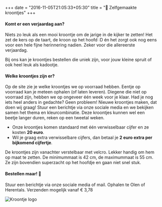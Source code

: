 +++
date = "2016-11-05T21:05:33+05:30"
title = "👑 Zelfgemaakte kroontjes"
+++


#### Komt er een verjaardag aan?

Niets zo leuk als een mooi kroontje om de jarige in de kijker te zetten! Het zet de kers op de taart, de kroon op het hoofd :D én het zorgt ook nog eens voor een hele fijne herinnering nadien. Zeker voor die allereerste verjaardag.

Bij ons kan je kroontjes bestellen die uniek zijn, voor jouw kleine spruit of ook heel leuk als kadootje.



#### Welke kroontjes zijn er?

Op de site zie je welke kroontjes we op voorraad hebben. Eentje op voorraad kan je meteen ophalen (of laten leveren). Diegene die niet op voorraad zijn, hebben we op ongeveer één week voor je klaar. Had je nog iets heel anders in gedachte? Geen probleem! Nieuwe kroontjes maken, dat doen wij graag! Stuur een berichtje via onze sociale media en we bekijken samen het thema en kleurcombinatie. Deze kroontjes kunnen wel een beetje langer duren, reken op een tweetal weken.

* Onze kroontjes komen standaard met één verwisselbaar cijfer en ze kosten **20 euro**.
* Wil je graag extra verwisselbare cijfers, dan betaal je **2 euro extra per bijkomend cijfertje**.

De kroontjes zijn vanachter verstelbaar met velcro. Lekker handig om hem op maat te zetten. De minimummaat is 42 cm, de maximummaat is 55 cm. Ze zijn bovendien superzacht op het hoofdje en gaan niet snel stuk.



#### Bestellen maar! 🥳

Stuur een berichtje via onze sociale media of mail.
Ophalen te Olen of Herentals.
Verzenden mogelijk vanaf € 3,78

![Kroontje logo][1]


[1]: /img/kroontjes_paars.jpg